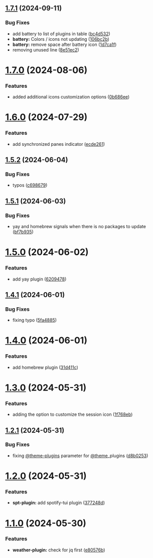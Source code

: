 ## [1.7.1](https://github.com/fabioluciano/tmux-tokyo-night/compare/v1.7.0...v1.7.1) (2024-09-11)


### Bug Fixes

* add battery to list of plugins in table ([bc4d532](https://github.com/fabioluciano/tmux-tokyo-night/commit/bc4d5321a60c160844f85fb6a9c48f6d7c628f89))
* **battery:** Colors / icons not updating ([106bc2b](https://github.com/fabioluciano/tmux-tokyo-night/commit/106bc2bd33cd99ffdf042df2f5aff8448550fea6))
* **battery:** remove space after battery icon ([1d7ca1f](https://github.com/fabioluciano/tmux-tokyo-night/commit/1d7ca1fbdf63e427b998b7dbc7d4ac8bcdbf44a6))
* removing unused line ([8e51ec2](https://github.com/fabioluciano/tmux-tokyo-night/commit/8e51ec211cf6286997db5acfe3ba594492020bfe))

# [1.7.0](https://github.com/fabioluciano/tmux-tokyo-night/compare/v1.6.0...v1.7.0) (2024-08-06)


### Features

* added additional icons customization options ([0b686ee](https://github.com/fabioluciano/tmux-tokyo-night/commit/0b686ee22f02ae1ac437b06a1bf8241861b3c07b))

# [1.6.0](https://github.com/fabioluciano/tmux-tokyo-night/compare/v1.5.2...v1.6.0) (2024-07-29)


### Features

* add synchronized panes indicator ([ecde261](https://github.com/fabioluciano/tmux-tokyo-night/commit/ecde2617a5eece581d9f78e07e53e36eea5980da))

## [1.5.2](https://github.com/fabioluciano/tmux-tokyo-night/compare/v1.5.1...v1.5.2) (2024-06-04)


### Bug Fixes

* typos ([c698679](https://github.com/fabioluciano/tmux-tokyo-night/commit/c6986790a5a48d4d04da9f5c03919a70b1eb58fd))

## [1.5.1](https://github.com/fabioluciano/tmux-tokyo-night/compare/v1.5.0...v1.5.1) (2024-06-03)


### Bug Fixes

* yay and homebrew signals when there is no packages to update ([bf7b935](https://github.com/fabioluciano/tmux-tokyo-night/commit/bf7b935a4458b4ab2700255bb237661eff48c28f))

# [1.5.0](https://github.com/fabioluciano/tmux-tokyo-night/compare/v1.4.1...v1.5.0) (2024-06-02)


### Features

* add yay plugin ([6209478](https://github.com/fabioluciano/tmux-tokyo-night/commit/6209478e2df93d957e647a5c028ffaf2dc1c53c2))

## [1.4.1](https://github.com/fabioluciano/tmux-tokyo-night/compare/v1.4.0...v1.4.1) (2024-06-01)


### Bug Fixes

* fixing typo ([5fa4885](https://github.com/fabioluciano/tmux-tokyo-night/commit/5fa4885bbf28bb743e54f46f0e999846d162d2b7))

# [1.4.0](https://github.com/fabioluciano/tmux-tokyo-night/compare/v1.3.0...v1.4.0) (2024-06-01)


### Features

* add homebrew plugin ([31d411c](https://github.com/fabioluciano/tmux-tokyo-night/commit/31d411c4c4d5a131142906f2d9bdf768e81b46f7))

# [1.3.0](https://github.com/fabioluciano/tmux-tokyo-night/compare/v1.2.1...v1.3.0) (2024-05-31)


### Features

* adding the option to customize the session icon ([1f768eb](https://github.com/fabioluciano/tmux-tokyo-night/commit/1f768eb941840b778b8c2b68f1d3abfdfbed9fc3))

## [1.2.1](https://github.com/fabioluciano/tmux-tokyo-night/compare/v1.2.0...v1.2.1) (2024-05-31)


### Bug Fixes

* fixing [@theme-plugins](https://github.com/theme-plugins) parameter for [@theme](https://github.com/theme)_plugins ([d8b0253](https://github.com/fabioluciano/tmux-tokyo-night/commit/d8b0253288c4b101eddeaf4c879de3c9ee65184d))

# [1.2.0](https://github.com/fabioluciano/tmux-tokyo-night/compare/v1.1.0...v1.2.0) (2024-05-31)


### Features

* **spt-plugin:** add spotify-tui plugin ([377248d](https://github.com/fabioluciano/tmux-tokyo-night/commit/377248de5784ba7da3a6c912a8005d4bdc403acb))

# [1.1.0](https://github.com/fabioluciano/tmux-tokyo-night/compare/v1.0.0...v1.1.0) (2024-05-30)


### Features

* **weather-plugin:** check for jq first ([e80576b](https://github.com/fabioluciano/tmux-tokyo-night/commit/e80576b2d771b2a134f75820d3852ce3de2651a8))
